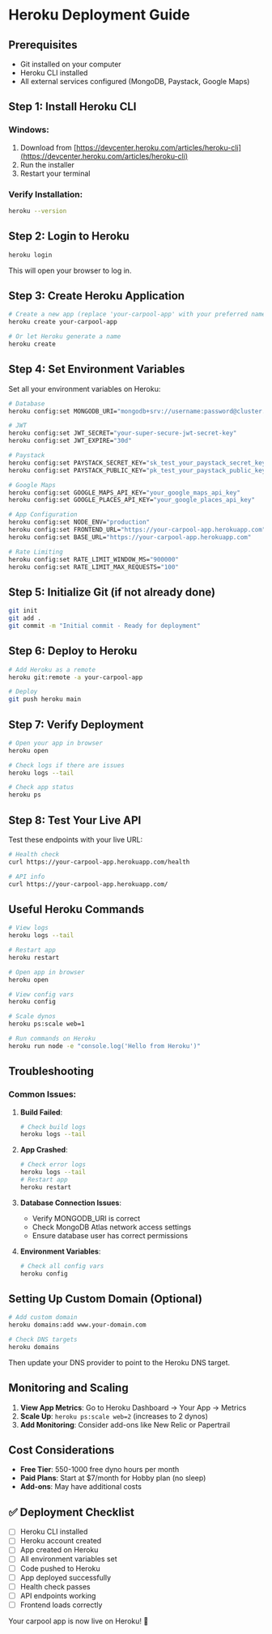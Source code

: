 # Heroku Deployment Guide

## Prerequisites
- Git installed on your computer
- Heroku CLI installed
- All external services configured (MongoDB, Paystack, Google Maps)

## Step 1: Install Heroku CLI

### Windows:
1. Download from [https://devcenter.heroku.com/articles/heroku-cli](https://devcenter.heroku.com/articles/heroku-cli)
2. Run the installer
3. Restart your terminal

### Verify Installation:
```bash
heroku --version
```

## Step 2: Login to Heroku

```bash
heroku login
```
This will open your browser to log in.

## Step 3: Create Heroku Application

```bash
# Create a new app (replace 'your-carpool-app' with your preferred name)
heroku create your-carpool-app

# Or let Heroku generate a name
heroku create
```

## Step 4: Set Environment Variables

Set all your environment variables on Heroku:

```bash
# Database
heroku config:set MONGODB_URI="mongodb+srv://username:password@cluster.mongodb.net/carpool?retryWrites=true&w=majority"

# JWT
heroku config:set JWT_SECRET="your-super-secure-jwt-secret-key"
heroku config:set JWT_EXPIRE="30d"

# Paystack
heroku config:set PAYSTACK_SECRET_KEY="sk_test_your_paystack_secret_key"
heroku config:set PAYSTACK_PUBLIC_KEY="pk_test_your_paystack_public_key"

# Google Maps
heroku config:set GOOGLE_MAPS_API_KEY="your_google_maps_api_key"
heroku config:set GOOGLE_PLACES_API_KEY="your_google_places_api_key"

# App Configuration
heroku config:set NODE_ENV="production"
heroku config:set FRONTEND_URL="https://your-carpool-app.herokuapp.com"
heroku config:set BASE_URL="https://your-carpool-app.herokuapp.com"

# Rate Limiting
heroku config:set RATE_LIMIT_WINDOW_MS="900000"
heroku config:set RATE_LIMIT_MAX_REQUESTS="100"
```

## Step 5: Initialize Git (if not already done)

```bash
git init
git add .
git commit -m "Initial commit - Ready for deployment"
```

## Step 6: Deploy to Heroku

```bash
# Add Heroku as a remote
heroku git:remote -a your-carpool-app

# Deploy
git push heroku main
```

## Step 7: Verify Deployment

```bash
# Open your app in browser
heroku open

# Check logs if there are issues
heroku logs --tail

# Check app status
heroku ps
```

## Step 8: Test Your Live API

Test these endpoints with your live URL:

```bash
# Health check
curl https://your-carpool-app.herokuapp.com/health

# API info
curl https://your-carpool-app.herokuapp.com/
```

## Useful Heroku Commands

```bash
# View logs
heroku logs --tail

# Restart app
heroku restart

# Open app in browser
heroku open

# View config vars
heroku config

# Scale dynos
heroku ps:scale web=1

# Run commands on Heroku
heroku run node -e "console.log('Hello from Heroku')"
```

## Troubleshooting

### Common Issues:

1. **Build Failed**:
   ```bash
   # Check build logs
   heroku logs --tail
   ```

2. **App Crashed**:
   ```bash
   # Check error logs
   heroku logs --tail
   # Restart app
   heroku restart
   ```

3. **Database Connection Issues**:
   - Verify MONGODB_URI is correct
   - Check MongoDB Atlas network access settings
   - Ensure database user has correct permissions

4. **Environment Variables**:
   ```bash
   # Check all config vars
   heroku config
   ```

## Setting Up Custom Domain (Optional)

```bash
# Add custom domain
heroku domains:add www.your-domain.com

# Check DNS targets
heroku domains
```

Then update your DNS provider to point to the Heroku DNS target.

## Monitoring and Scaling

1. **View App Metrics**: Go to Heroku Dashboard → Your App → Metrics
2. **Scale Up**: `heroku ps:scale web=2` (increases to 2 dynos)
3. **Add Monitoring**: Consider add-ons like New Relic or Papertrail

## Cost Considerations

- **Free Tier**: 550-1000 free dyno hours per month
- **Paid Plans**: Start at $7/month for Hobby plan (no sleep)
- **Add-ons**: May have additional costs

## ✅ Deployment Checklist

- [ ] Heroku CLI installed
- [ ] Heroku account created
- [ ] App created on Heroku
- [ ] All environment variables set
- [ ] Code pushed to Heroku
- [ ] App deployed successfully
- [ ] Health check passes
- [ ] API endpoints working
- [ ] Frontend loads correctly

Your carpool app is now live on Heroku! 🚀
